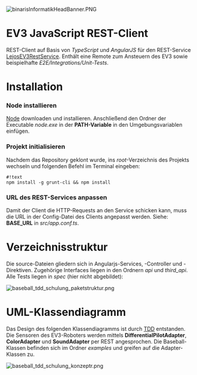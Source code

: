 ![binarisInformatikHeadBanner.PNG](https://bitbucket.org/repo/4686Ep/images/4038916651-binarisInformatikHeadBanner.PNG)

# EV3 JavaScript REST-Client #

REST-Client auf Basis von *TypeScript* und *AngularJS* für den REST-Service [LejosEV3RestService](https://bitbucket.org/Cappin79/lejosev3restservice). Enthält eine Remote zum Ansteuern des EV3 sowie beispielhafte *E2E/Integrations/Unit-Tests*.


# Installation #

### Node installieren ###
[Node](https://nodejs.org/en/) downloaden und installieren. Anschließend den Ordner der Executable *node.exe* in der **PATH-Variable** in den Umgebungsvariablen einfügen.

### Projekt initialisieren ###
Nachdem das Repository geklont wurde, ins *root*-Verzeichnis des Projekts wechseln und folgenden Befehl im Terminal eingeben:

```
#!text
npm install -g grunt-cli && npm install
```

### URL des REST-Services anpassen ###
Damit der Client die HTTP-Requests an den Service schicken kann, muss die URL in der Config-Datei des Clients angepasst werden. Siehe: **BASE_URL** in *src/app.conf.ts*.



# Verzeichnisstruktur #

Die source-Dateien gliedern sich in Angularjs-Services, -Controller und -Direktiven. Zugehörige Interfaces liegen in den Ordnern *api* und *third_api*. Alle Tests liegen in *spec* (hier nicht abgebildet):


![baseball_tdd_schulung_paketstruktur.png](https://bitbucket.org/repo/4686Ep/images/2731117870-baseball_tdd_schulung_paketstruktur.png)



# UML-Klassendiagramm #

Das Design des folgenden Klassendiagramms ist durch [TDD](https://en.wikipedia.org/wiki/Test-driven_development) entstanden. Die Sensoren des EV3-Roboters werden mittels **DifferentialPilotAdapter**, **ColorAdapter** und **SoundAdapter** per REST angesprochen.
Die Baseball-Klassen befinden sich im Ordner *examples* und greifen auf die Adapter-Klassen zu.

![baseball_tdd_schulung_konzeptr.png](https://bitbucket.org/repo/4686Ep/images/4105179146-baseball_tdd_schulung_konzeptr.png)